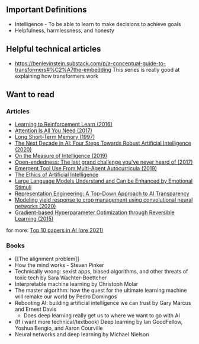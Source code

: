 ## Important Definitions
- Intelligence - To be able to learn to make decisions to achieve goals
- Helpfulness, harmlessness, and honesty

## Helpful technical articles

- https://benlevinstein.substack.com/p/a-conceptual-guide-to-transformers#%C2%A7the-embedding
This series is really good at explaining how transformers work

## Want to read
### Articles
- [Learning to Reinforcement Learn (2016)](https://arxiv.org/pdf/1611.05763.pdf)
- [Attention Is All You Need (2017)](https://arxiv.org/abs/1706.03762)
- [Long Short-Term Memory (1997)](https://www.researchgate.net/publication/13853244_Long_Short-term_Memory)
- [The Next Decade in AI: Four Steps Towards Robust Artificial Intelligence (2020)](https://arxiv.org/abs/2002.06177)
- [On the Measure of Intelligence (2019)](https://arxiv.org/abs/1911.01547)
- [Open-endedness: The last grand challenge you've never heard of (2017)](https://www.oreilly.com/radar/open-endedness-the-last-grand-challenge-youve-never-heard-of/)
- [Emergent Tool Use From Multi-Agent Autocurricula (2019)](https://arxiv.org/abs/1909.07528)
- [The Ethics of Artificial Intelligence](https://intelligence.org/files/EthicsofAI.pdf)
- [Large Language Models Understand and Can be Enhanced by Emotional Stimuli](https://arxiv.org/abs/2307.11760)
- [Representation Engineering: A Top-Down Approach to AI Transparency](https://arxiv.org/pdf/2310.01405v3.pdf)
- [Modeling yield response to crop management using convolutional neural networks (2020)](https://www.sciencedirect.com/science/article/pii/S0168169919308543)
- [Gradient-based Hyperparameter Optimization through Reversible Learning (2015)](https://arxiv.org/pdf/1502.03492.pdf)

for more: [Top 10 papers in AI (pre 2021)](https://towardsdatascience.com/top-10-research-papers-in-ai-1f02cf844e26)

### Books
- [[The alignment problem]]
- How the mind works - Steven Pinker
- Technically wrong: sexist apps, biased algorithms, and other threats of toxic tech by Sara Wachter-Boettcher
- Interpretable machine learning by Christoph Molar
- The master algorithm: how the quest for the ultimate learning machine will remake our world by Pedro Domingos
- Rebooting AI: building artificial intelligence we can trust by Gary Marcus and Ernest Davis 
	- Does deep learning really get us to where we want to go with AI
- (If i want more technical/textbook) Deep learning by Ian GoodFellow, Yoshua Bengio, and Aaron Courville
- Neural networks and deep learning by Michael Nielson